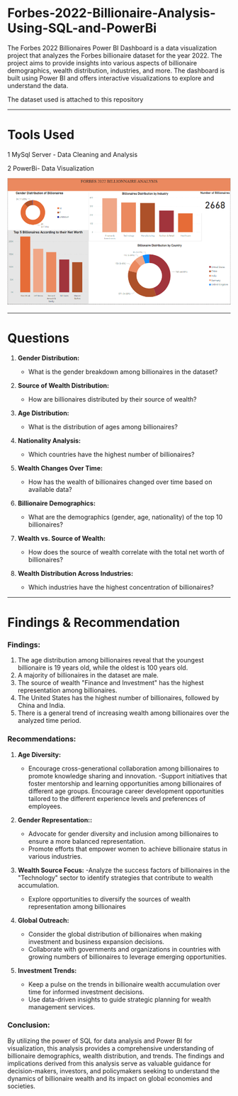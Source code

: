
# Forbes-2022-Billionaire-Analysis-Using-SQL-and-PowerBi
The Forbes 2022 Billionaires Power BI Dashboard is a data visualization project that analyzes the Forbes billionaire dataset for the year 2022. The project aims to provide insights into various aspects of billionaire demographics, wealth distribution, industries, and more. The dashboard is built using Power BI and offers interactive visualizations to explore and understand the data.

The dataset used is attached to this repository

----
# Tools Used
1 MySql Server - Data Cleaning and Analysis

2 PowerBi- Data Visualization

<div align="center">
  <img src="https://github.com/olubusayodam/Forbes-2022-Billionaire-Analysis-Using-SQL-and-PowerBi/blob/main/forbes.PNG" alt="pix">
</div>

-----
# Questions

1. **Gender Distribution:**
   - What is the gender breakdown among billionaires in the dataset?

2. **Source of Wealth Distribution:**
   - How are billionaires distributed by their source of wealth?

3. **Age Distribution:**
   - What is the distribution of ages among billionaires?

4. **Nationality Analysis:**
   - Which countries have the highest number of billionaires?

5. **Wealth Changes Over Time:**
   - How has the wealth of billionaires changed over time based on available data?

6. **Billionaire Demographics:**
   - What are the demographics (gender, age, nationality) of the top 10 billionaires?

7. **Wealth vs. Source of Wealth:**
   - How does the source of wealth correlate with the total net worth of billionaires?

8. **Wealth Distribution Across Industries:**
   - Which industries have the highest concentration of billionaires?


----
# Findings & Recommendation

### Findings:

1. The age distribution among billionaires reveal that the youngest billionaire is 19 years old, while the oldest is 100 years old.
2. A majority of billionaires in the dataset are male.
3. The source of wealth "Finance and Investment" has the highest representation among billionaires.
4. The United States has the highest number of billionaires, followed by China and India.
5. There is a general trend of increasing wealth among billionaires over the analyzed time period.



### Recommendations:

1. **Age Diversity:**
   - Encourage cross-generational collaboration among billionaires to promote knowledge sharing and innovation.
   -Support initiatives that foster mentorship and learning opportunities among billionaires of different age groups. Encourage career development opportunities tailored to the different experience levels and preferences of employees.

2. **Gender Representation::**
   - Advocate for gender diversity and inclusion among billionaires to ensure a more balanced representation.
   - Promote efforts that empower women to achieve billionaire status in various industries.

3. **Wealth Source Focus:**
   -Analyze the success factors of billionaires in the "Technology" sector to identify strategies that contribute to wealth accumulation.
   - Explore opportunities to diversify the sources of wealth representation among billionaires

4. **Global Outreach:**
   - Consider the global distribution of billionaires when making investment and business expansion decisions.
   - Collaborate with governments and organizations in countries with growing numbers of billionaires to leverage emerging opportunities.

5. **Investment Trends:**
   - Keep a pulse on the trends in billionaire wealth accumulation over time for informed investment decisions.
   - Use data-driven insights to guide strategic planning for wealth management services.

### Conclusion:
By utilizing the power of SQL for data analysis and Power BI for visualization, this analysis provides a comprehensive understanding of billionaire demographics, wealth distribution, and trends. The findings and implications derived from this analysis serve as valuable guidance for decision-makers, investors, and policymakers seeking to understand the dynamics of billionaire wealth and its impact on global economies and societies.
